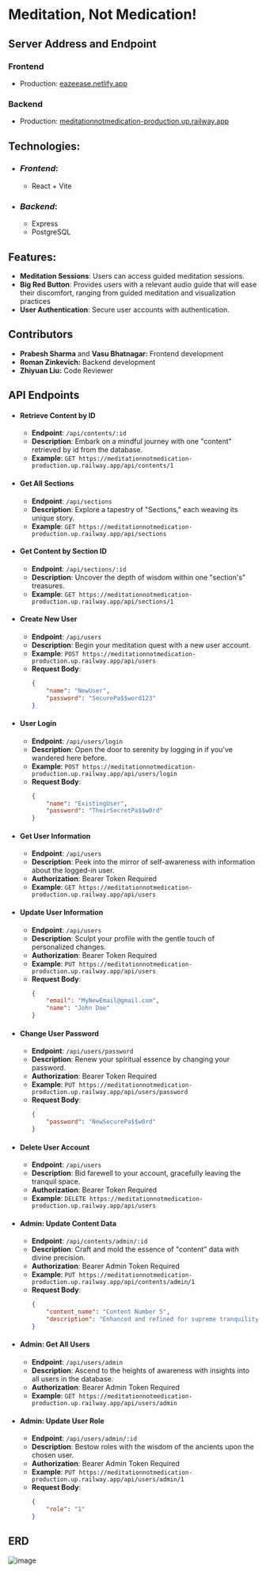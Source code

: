 # Meditation, Not Medication!

## Server Address and Endpoint

### Frontend

- Production: [eazeease.netlify.app](https://eazeease.netlify.app)
  
### Backend

- Production: [meditationnotmedication-production.up.railway.app](https://meditationnotmedication-production.up.railway.app)
        
## Technologies:
- ### *Frontend*:
  - React + Vite

- ### *Backend*:
  - Express
  - PostgreSQL

## Features:
- **Meditation Sessions**: Users can access guided meditation sessions.
- **Big Red Button**: Provides users with a relevant audio guide that will ease their discomfort, ranging from guided meditation and visualization practices
- **User Authentication**: Secure user accounts with authentication.
  
## Contributors

- **Prabesh Sharma** and **Vasu Bhatnagar:** Frontend development
- **Roman Zinkevich:** Backend development
- **Zhiyuan Liu:** Code Reviewer

## API Endpoints

- #### **Retrieve Content by ID**
  - **Endpoint**: `/api/contents/:id`
  - **Description**: Embark on a mindful journey with one "content" retrieved by id from the database.
  - **Example**: `GET https://meditationnotmedication-production.up.railway.app/api/contents/1`

- #### **Get All Sections**
  - **Endpoint**: `/api/sections`
  - **Description**: Explore a tapestry of "Sections," each weaving its unique story.
  - **Example**: `GET https://meditationnotmedication-production.up.railway.app/api/sections`

- #### **Get Content by Section ID**
  - **Endpoint**: `/api/sections/:id`
  - **Description**: Uncover the depth of wisdom within one "section's" treasures.
  - **Example**: `GET https://meditationnotmedication-production.up.railway.app/api/sections/1`

- #### **Create New User**
  - **Endpoint**: `/api/users`
  - **Description**: Begin your meditation quest with a new user account.
  - **Example**: `POST https://meditationnotmedication-production.up.railway.app/api/users`
  - **Request Body**:
    ```json
    {
        "name": "NewUser",
        "password": "SecurePa$$word123"
    }
    ```

- #### **User Login**
  - **Endpoint**: `/api/users/login`
  - **Description**: Open the door to serenity by logging in if you've wandered here before.
  - **Example**: `POST https://meditationnotmedication-production.up.railway.app/api/users/login`
  - **Request Body**:
    ```json
    {
        "name": "ExistingUser",
        "password": "TheirSecretPa$$w0rd"
    }
    ```

- #### **Get User Information**
  - **Endpoint**: `/api/users`
  - **Description**: Peek into the mirror of self-awareness with information about the logged-in user.
  - **Authorization**: Bearer Token Required
  - **Example**: `GET https://meditationnotmedication-production.up.railway.app/api/users`

- #### **Update User Information**
  - **Endpoint**: `/api/users`
  - **Description**: Sculpt your profile with the gentle touch of personalized changes.
  - **Authorization**: Bearer Token Required
  - **Example**: `PUT https://meditationnotmedication-production.up.railway.app/api/users`
  - **Request Body**:
    ```json
    {
        "email": "MyNewEmail@gmail.com",
        "name": "John Doe"
    }
    ```

- #### **Change User Password**
  - **Endpoint**: `/api/users/password`
  - **Description**: Renew your spiritual essence by changing your password.
  - **Authorization**: Bearer Token Required
  - **Example**: `PUT https://meditationnotmedication-production.up.railway.app/api/users/password`
  - **Request Body**:
    ```json
    {
        "password": "NewSecurePa$$w0rd"
    }
    ```

- #### **Delete User Account**
  - **Endpoint**: `/api/users`
  - **Description**: Bid farewell to your account, gracefully leaving the tranquil space.
  - **Authorization**: Bearer Token Required
  - **Example**: `DELETE https://meditationnotmedication-production.up.railway.app/api/users`

- #### **Admin: Update Content Data**
  - **Endpoint**: `/api/contents/admin/:id`
  - **Description**: Craft and mold the essence of "content" data with divine precision.
  - **Authorization**: Bearer Admin Token Required
  - **Example**: `PUT https://meditationnotmedication-production.up.railway.app/api/contents/admin/1`
  - **Request Body**:
    ```json
    {
        "content_name": "Content Number 5",
        "description": "Enhanced and refined for supreme tranquility"
    }
    ```

- #### **Admin: Get All Users**
  - **Endpoint**: `/api/users/admin`
  - **Description**: Ascend to the heights of awareness with insights into all users in the database.
  - **Authorization**: Bearer Admin Token Required
  - **Example**: `GET https://meditationnotmedication-production.up.railway.app/api/users/admin`

- #### **Admin: Update User Role**
  - **Endpoint**: `/api/users/admin/:id`
  - **Description**: Bestow roles with the wisdom of the ancients upon the chosen user.
  - **Authorization**: Bearer Admin Token Required
  - **Example**: `PUT https://meditationnotmedication-production.up.railway.app/api/users/admin/1`
  - **Request Body**:
    ```json
    {
        "role": "1"
    }
    ```

## ERD
![image](https://github.com/ZealinBee/MeditationNotMedication/assets/75644570/dc01da79-06f1-4fce-9e8c-0e1cac47e5ed)



